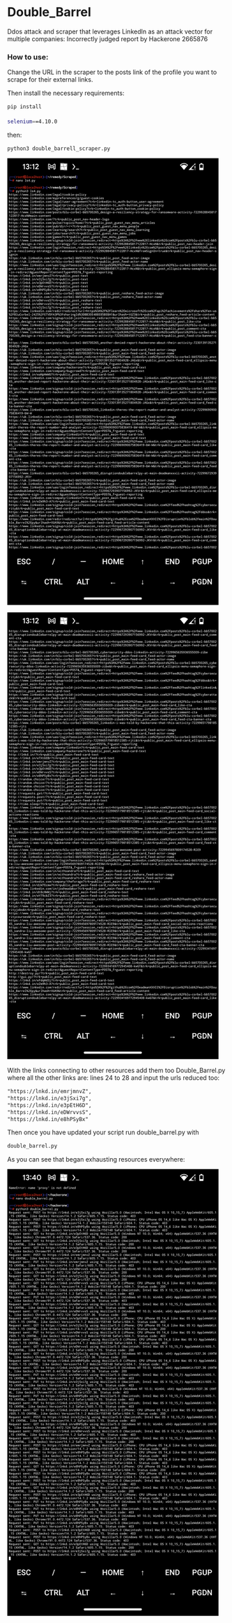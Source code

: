 # Double_Barrel
Ddos attack and scraper that leverages LinkedIn as an attack vector for multiple companies:
Incorrectly judged report by Hackerone 2665876

### How to use:

Change the URL in the scraper to the posts link of the profile you want to scrape for their external links.

Then
install the necessary requirements:

```bash
pip install

selenium==4.10.0                                                                                                webdriver-manager==3.8.6
```

then:

```bash
python3 double_barrell_scraper.py
```

![Scraper pulling links for other resources](https://raw.githubusercontent.com/DeadmanXXXII/Double_Barrel/main/Screenshot_20240816-131211.png)

![Scraper pulling links for other resources](https://raw.githubusercontent.com/DeadmanXXXII/Double_Barrel/main/Screenshot_20240816-131228.png)


With the links connecting to other resources add them too Double_Barrel.py
where all the other links are:
lines 24 to 28 and input the urls reduced too:

    "https://lnkd.in/emrjmnvZ",
    "https://lnkd.in/e3jSxi7g",
    "https://lnkd.in/e3pEtH6D",
    "https://lnkd.in/eDWrvvsS",
    "https://lnkd.in/e8hPSyBx"


Then once you have updated your script 
run double_barrel.py with
```bash
double_barrel.py
```
As you can see that began exhausting resources everywhere:

![Ddos attack in work](https://raw.githubusercontent.com/DeadmanXXXII/Double_Barrel/main/Screenshot_20240816-134035.png)



